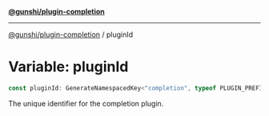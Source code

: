 [**@gunshi/plugin-completion**](../index.md)

***

[@gunshi/plugin-completion](../index.md) / pluginId

# Variable: pluginId

```ts
const pluginId: GenerateNamespacedKey<"completion", typeof PLUGIN_PREFIX>;
```

The unique identifier for the completion plugin.
